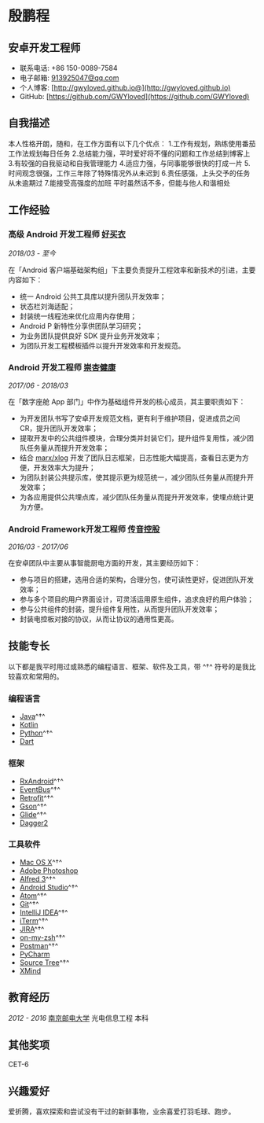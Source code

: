 # 殷鹏程

## 安卓开发工程师

- 联系电话: +86 150-0089-7584
- 电子邮箱: [913925047@qq.com](913925047@qq.com)
- 个人博客: [http://gwyloved.github.io@](http://gwyloved.github.io)
- GitHub: [https://github.com/GWYloved](https://github.com/GWYloved)


## 自我描述

本人性格开朗，随和，在工作方面有以下几个优点：
1.工作有规划，熟练使用番茄工作法规划每日任务
2.总结能力强，平时爱好将不懂的问题和工作总结到博客上
3.有较强的自我驱动和自我管理能力
4.适应力强，与同事能够很快的打成一片
5.时间观念很强，工作三年除了特殊情况外从未迟到
6.责任感强，上头交予的任务从未逾期过
7.能接受高强度的加班
平时虽然话不多，但能与他人和谐相处

## 工作经验

### **高级 Android 开发工程师** [好买衣](http://www.haomaiyi.com/)

*2018/03 - 至今*

在「Android 客户端基础架构组」下主要负责提升工程效率和新技术的引进，主要内容如下：

* 统一 Android 公共工具库以提升团队开发效率；
* 状态栏刘海适配；
* 封装统一线程池来优化应用内存使用；
* Android P 新特性分享供团队学习研究；
* 为业务团队提供良好 SDK 提升业务开发效率；
* 为团队开发工程模板插件以提升开发效率和开发规范。


### **Android 开发工程师** [崇杏健康](https://www.highwho.com/)

*2017/06 - 2018/03*

在「数字座舱 App 部门」中作为基础组件开发的核心成员，其主要职责如下：

* 为开发团队书写了安卓开发规范文档，更有利于维护项目，促进成员之间 CR，提升团队开发效率；
* 提取开发中的公共组件模块，合理分类并封装它们，提升组件复用性，减少团队任务量从而提升开发效率；
* 结合 [marx/xlog](https://github.com/Tencent/mars) 开发了团队日志框架，日志性能大幅提高，查看日志更为方便，开发效率大为提升；
* 为团队封装公共提示库，使其提示更为规范统一，减少团队任务量从而提升开发效率；
* 为各应用提供公共埋点库，减少团队任务量从而提升开发效率，使埋点统计更为方便。

### **Android Framework开发工程师** [传音控股](http://www.transsion.com/)


*2016/03 - 2017/06*

在安卓团队中主要从事智能厨电方面的开发，其主要经历如下：

* 参与项目的搭建，选用合适的架构，合理分包，使可读性更好，促进团队开发效率；
* 参与多个项目的用户界面设计，可灵活运用原生组件，追求良好的用户体验；
* 参与公共组件的封装，提升组件复用性，从而提升团队开发效率；
* 封装电控板对接的协议，从而让协议的通用性更高。


## 技能专长

以下都是我平时用过或熟悉的编程语言、框架、软件及工具，带 ^†^ 符号的是我比较喜欢和常用的。

### 编程语言

- [Java](https://www.java.com)^†^
- [Kotlin](http://kotlinlang.org)
- [Python](https://www.python.org)^†^
- [Dart](https://dart.dev/)

### 框架

- [RxAndroid](https://github.com/ReactiveX/RxAndroid)^†^
- [EventBus](https://github.com/greenrobot/EventBus)^†^
- [Retrofit](https://github.com/square/retrofit)^†^
- [Gson](https://github.com/google/gson)^†^
- [Glide](https://github.com/bumptech/glide)^†^
- [Dagger2](https://github.com/google/dagger)


### 工具软件

- [Mac OS X](http://apple.com/macosx)^†^
- [Adobe Photoshop](http://www.adobe.com/cn/products/cs6/photoshop.html)
- [Alfred 3](https://www.alfredapp.com)^†^
- [Android Studio](https://developer.android.com/studio/index.html?hl=zh-cn)^†^
- [Atom](https://atom.io)^†^
- [Git](https://git-scm.com)^†^
- [IntelliJ IDEA](https://www.jetbrains.com/idea)^†^
- [iTerm](https://www.iterm2.com)^†^
- [JIRA](https://www.atlassian.com/software/jira)^†^
- [on-my-zsh](https://github.com/robbyrussell/oh-my-zsh)^†^
- [Postman](https://www.getpostman.com)^†^
- [PyCharm](https://www.jetbrains.com/pycharm)
- [Source Tree](https://www.sourcetreeapp.com)^†^
- [XMind](https://www.xmind.cn)


## 教育经历

*2012 - 2016* [南京邮电大学](http://www.njupt.edu.cn/) 光电信息工程 本科


## 其他奖项
CET-6

## 兴趣爱好

爱折腾，喜欢探索和尝试没有干过的新鲜事物，业余喜爱打羽毛球、跑步。
